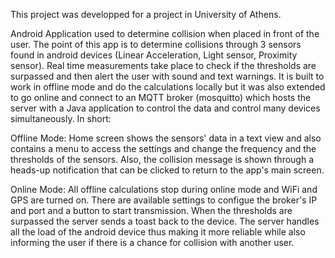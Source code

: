This project was developped for a project in University of Athens.

Android Application used to determine collision when placed in front of the user. The point of this app is to determine collisions through 3 sensors found in android devices (Linear Acceleration, Light sensor, Proximity sensor). Real time measurements take place to check if the thresholds are surpassed and then alert the user with sound and text warnings. It is built to work in offline mode and do the calculations locally but it was also extended to go online and connect to an MQTT broker (mosquitto) which hosts the server with a Java application to control the data and control many devices simultaneously. In short:

Offline Mode:
Home screen shows the sensors' data in a text view and also contains a menu to access the settings and change the frequency and the thresholds of the sensors. Also, the collision message is shown through a heads-up notification that can be clicked to return to the app's main screen. 

Online Mode:
All offline calculations stop during online mode and WiFi and GPS are turned on. There are available settings to configue the broker's IP and port and a button to start transmission. When the thresholds are surpassed the server sends a toast back to the device. The server handles all the load of the android device thus making it more reliable while also informing the user if there is a chance for collision with another user.
